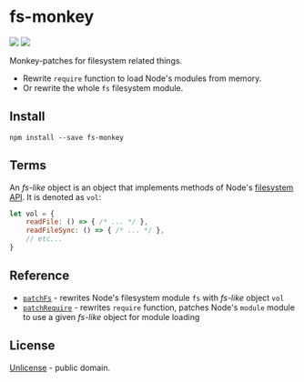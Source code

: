 # fs-monkey

[![][npm-img]][npm-url] [![][travis-badge]][travis-url]

Monkey-patches for filesystem related things.

  - Rewrite `require` function to load Node's modules from memory.
  - Or rewrite the whole `fs` filesystem module.

## Install

```shell
npm install --save fs-monkey
```

## Terms

An *fs-like* object is an object that implements methods of Node's
[filesystem API](https://nodejs.org/api/fs.html).
It is denoted as `vol`:

```js
let vol = {
    readFile: () => { /* ... */ },
    readFileSync: () => { /* ... */ },
    // etc...
}
```


## Reference

 - [`patchFs`](docs/api/patchFs.md) - rewrites Node's filesystem module `fs` with *fs-like* object `vol`
 - [`patchRequire`](docs/api/patchRequire.md) - rewrites `require` function, patches Node's `module` module to use a given *fs-like* object for module loading


[npm-img]: https://img.shields.io/npm/v/fs-monkey.svg
[npm-url]: https://www.npmjs.com/package/fs-monkey
[travis-url]: https://travis-ci.org/streamich/fs-monkey
[travis-badge]: https://travis-ci.org/streamich/fs-monkey.svg?branch=master


## License

[Unlicense](LICENSE) - public domain.
